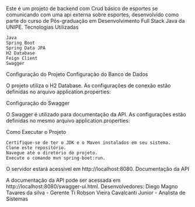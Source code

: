 Este é um projeto de backend com Crud básico de esportes se comunicando com uma api externa sobre esportes, desenvolvido como parte do curso de Pós-graduação em Desenvolvimento Full Stack Java da UNIPE.
Tecnologias Utilizadas

    Java
    Spring Boot
    Spring Data JPA
    H2 Database
    Feign Client
    Swagger

Configuração do Projeto
Configuração do Banco de Dados

O projeto utiliza o H2 Database. As configurações de conexão estão definidas no arquivo application.properties:

Configuração do Swagger

O Swagger é utilizado para documentação da API. As configurações estão definidas no mesmo arquivo application.properties:

Como Executar o Projeto

    Certifique-se de ter o JDK e o Maven instalados em seu sistema.
    Clone este repositório.
    Navegue até o diretório do projeto.
    Execute o comando mvn spring-boot:run.

O servidor estará acessível em http://localhost:8080.
Documentação da API

A documentação da API pode ser acessada em http://localhost:8080/swagger-ui.html.
Desenvolvedores:
    Diego Magno Tavares da silva - Gerente Ti
    Robson Vieira Cavalcanti Junior - Analista de Sistemas
